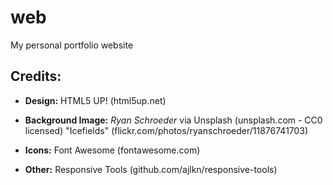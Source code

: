 # web
My personal portfolio website


## Credits:
- **Design:** HTML5 UP! (html5up.net)

- **Background Image:** *Ryan Schroeder* via Unsplash (unsplash.com - CC0 licensed) "Icefields" (flickr.com/photos/ryanschroeder/11876741703)

- **Icons:** Font Awesome (fontawesome.com)

- **Other:** Responsive Tools (github.com/ajlkn/responsive-tools)
